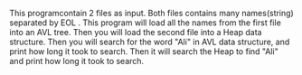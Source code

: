 This programcontain 2 files as input. Both files contains  many names(string) separated by EOL . This program will load all the names from the first file into an AVL tree. Then you will load the second file into a Heap data structure. Then you will search for the word "Ali" in AVL data structure, and print how long it took to search. Then it will search the Heap to find "Ali" and print how long it took to search.
